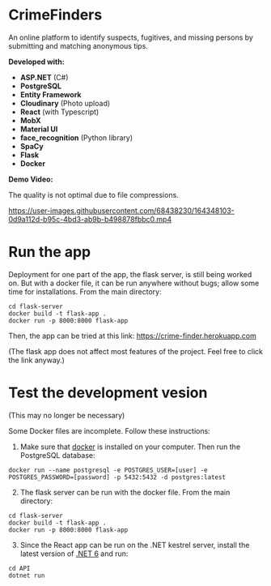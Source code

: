 # CrimeFinders

An online platform to identify suspects, fugitives, and missing persons by submitting and matching anonymous tips.

**Developed with:**
  - **ASP.NET** (C#)
  - **PostgreSQL**
  - **Entity Framework**
  - **Cloudinary** (Photo upload)
  - **React** (with Typescript)
  - **MobX**
  - **Material UI**
  - **face_recognition** (Python library)
  - **SpaCy**
  - **Flask**
  - **Docker**

**Demo Video:**

The quality is not optimal due to file compressions.

https://user-images.githubusercontent.com/68438230/164348103-0d9a112d-b95c-4bd3-ab9b-b498878fbbc0.mp4

# Run the app

Deployment for one part of the app, the flask server, is still being worked on. But with a docker file, it can be run anywhere without bugs; allow some time for installations. From the main directory:

```
cd flask-server
docker build -t flask-app .
docker run -p 8000:8000 flask-app
```

Then, the app can be tried at this link: https://crime-finder.herokuapp.com

(The flask app does not affect most features of the project. Feel free to click the link anyway.)

# Test the development vesion
(This may no longer be necessary)

Some Docker files are incomplete. Follow these instructions:
1) Make sure that [docker](https://www.docker.com/) is installed on your computer. Then run the PostgreSQL database:
```
docker run --name postgresql -e POSTGRES_USER=[user] -e POSTGRES_PASSWORD=[password] -p 5432:5432 -d postgres:latest
```

2) The flask server can be run with the docker file. From the main directory:
```
cd flask-server
docker build -t flask-app .
docker run -p 8000:8000 flask-app
```

3) Since the React app can be run on the .NET kestrel server, install the latest version of [.NET 6](https://dotnet.microsoft.com/en-us/download) and run:
```
cd API
dotnet run
```

